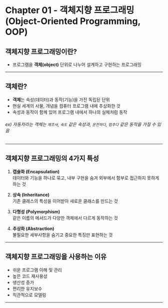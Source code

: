 # Chapter 01 - 객체지향 프로그래밍 (Object-Oriented Programming, OOP)

## 객체지향 프로그래밍이란?

- 프로그램을 **객체(object)** 단위로 나누어 설계하고 구현하는 프로그래밍

---

## 객체란?

- **객체**는 속성(데이터)과 동작(기능)을 가진 독립된 단위
- 현실 세계의 사물, 개념을 컴퓨터 프로그램 내에 추상화한 것
- 속성과 동작이 함께 있어 프로그램 내에서 하나의 실체처럼 동작

###### ex) 자동차라는 객체는 `제조사`, `속도` 같은 속성과, `운전하다`, `멈추다` 같은 동작을 가질 수 있음

---

## 객체지향 프로그래밍의 4가지 특성

1. **캡슐화 (Encapsulation)**  
   데이터와 기능을 하나로 묶고, 내부 구현을 숨겨 외부에서 함부로 접근하지 못하게 하는 것

2. **상속 (Inheritance)**  
   기존 클래스의 특성을 이어받아 새로운 클래스를 만드는 것

3. **다형성 (Polymorphism)**  
   같은 이름의 메서드가 다양한 객체에서 다르게 동작하는 것

4. **추상화 (Abstraction)**  
   불필요한 세부사항을 숨기고 중요한 특징만 표현하는 것

---

## 객체지향 프로그래밍을 사용하는 이유

- 쉬운 프로그램 이해 및 관리
- 높은 코드 재사용성
- 생산성 증가
- 편리한 유지보수
- 직관적으로 모델링

---